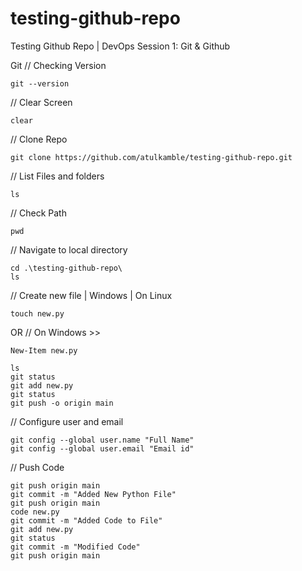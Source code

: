 # testing-github-repo
Testing Github Repo | DevOps Session 1: Git & Github

Git
// Checking Version
```
git --version
```
// Clear Screen
```
clear
```
// Clone Repo
```
git clone https://github.com/atulkamble/testing-github-repo.git
```
// List Files and folders
```
ls
```
// Check Path
```
pwd
```
// Navigate to local directory
```
cd .\testing-github-repo\
ls
```
// Create new file | Windows | On Linux 
```
touch new.py
```
OR
// On Windows >>
```
New-Item new.py
```
```
ls
git status
git add new.py
git status
git push -o origin main
```
// Configure user and email
```
git config --global user.name "Full Name"
git config --global user.email "Email id"
```
// Push Code
```
git push origin main
git commit -m "Added New Python File"
git push origin main
code new.py
git commit -m "Added Code to File"
git add new.py
git status
git commit -m "Modified Code"
git push origin main
```
